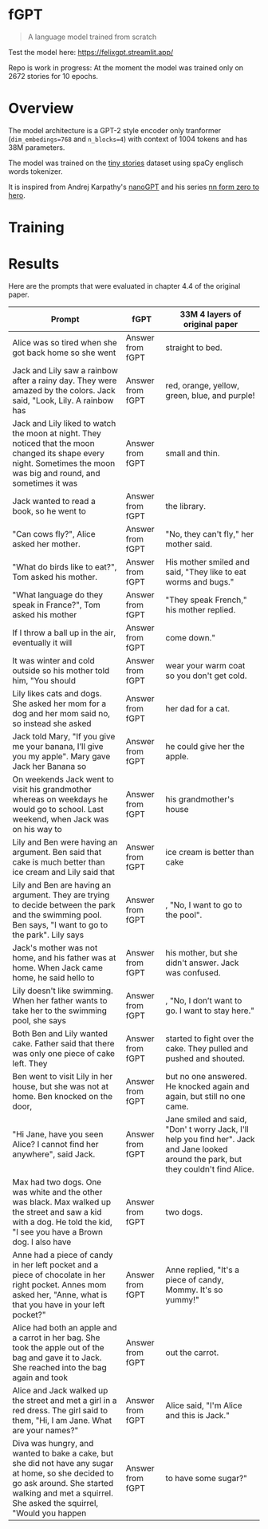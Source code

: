 # fGPT

> A language model trained from scratch

Test the model here: https://felixgpt.streamlit.app/
	
Repo is work in progress: At the moment the model was trained only on 2672 stories for 10 epochs. 

# Overview

The model architecture is a GPT-2 style encoder only tranformer (`dim_embedings=768` and `n_blocks=4`) with context of 1004 tokens and has 38M parameters.

The model was trained on the [tiny stories](https://arxiv.org/abs/2305.07759) dataset using spaCy englisch words tokenizer. 

It is inspired from Andrej Karpathy's  [nanoGPT](https://github.com/karpathy/nanoGPT) and his series [nn form zero to hero](https://github.com/karpathy/nn-zero-to-hero).

# Training



# Results

Here are the prompts that were evaluated in chapter 4.4 of the original paper. 

Prompt | fGPT | 33M 4 layers of original paper
-------- | -------- | --------
Alice was so tired when she got back home so she went | Answer from fGPT   | straight to bed.
Jack and Lily saw a rainbow after a rainy day. They were amazed by the colors. Jack said, "Look, Lily. A rainbow has   | Answer from fGPT   | red, orange, yellow, green, blue, and purple!
Jack and Lily liked to watch the moon at night. They noticed that the moon changed its shape every night. Sometimes the moon was big and round, and sometimes it was   | Answer from fGPT   | small and thin.
Jack wanted to read a book, so he went to   | Answer from fGPT   | the library.
"Can cows fly?", Alice asked her mother.   | Answer from fGPT   | "No, they can't fly," her mother said.
"What do birds like to eat?", Tom asked his mother.   | Answer from fGPT   | His mother smiled and said, "They like to eat worms and bugs."
"What language do they speak in France?", Tom asked his mother   | Answer from fGPT   | "They speak French," his mother replied.
If I throw a ball up in the air, eventually it will  | Answer from fGPT   | come down."
It was winter and cold outside so his mother told him, "You should   | Answer from fGPT   | wear your warm coat so you don't get cold.
Lily likes cats and dogs. She asked her mom for a dog and her mom said no, so instead she asked   | Answer from fGPT   | her dad for a cat.
Jack told Mary, "If you give me your banana, I’ll give you my apple". Mary gave Jack her Banana so   | Answer from fGPT   | he could give her the apple.
On weekends Jack went to visit his grandmother whereas on weekdays he would go to school. Last weekend, when Jack was on his way to   | Answer from fGPT   | his grandmother's house
Lily and Ben were having an argument. Ben said that cake is much better than ice cream and Lily said that   | Answer from fGPT   | ice cream is better than cake
Lily and Ben are having an argument. They are trying to decide between the park and the swimming pool. Ben says, "I want to go to the park". Lily says   | Answer from fGPT   | , "No, I want to go to the pool".
Jack's mother was not home, and his father was at home. When Jack came home, he said hello to   | Answer from fGPT   | his mother, but she didn't answer. Jack was confused.
Lily doesn't like swimming. When her father wants to take her to the swimming pool, she says   | Answer from fGPT   | , "No, I don’t want to go. I want to stay here."
Both Ben and Lily wanted cake. Father said that there was only one piece of cake left. They   | Answer from fGPT   | started to fight over the cake. They pulled and pushed and shouted.
Ben went to visit Lily in her house, but she was not at home. Ben knocked on the door,   | Answer from fGPT   | but no one answered. He knocked again and again, but still  no one came.
"Hi Jane, have you seen Alice? I cannot find her anywhere", said Jack.   | Answer from fGPT   | Jane smiled and said, "Don' t worry  Jack, I'll help you find her". Jack and Jane looked around the park, but they couldn't find Alice.
 Max had two dogs. One was white and the other was black. Max walked up the street and saw a kid with a dog. He told the kid, "I see you have a Brown dog. I also have | Answer from fGPT   | two dogs.
Anne had a piece of candy in her left pocket and a piece of chocolate in her right pocket. Annes mom asked her, "Anne, what is that you have in your left pocket?"   | Answer from fGPT   | Anne replied, "It's a piece of candy, Mommy. It's so yummy!"
Alice had both an apple and a carrot in her bag. She took the apple out of the bag and gave it to Jack. She reached into the bag again and took   | Answer from fGPT   | out the carrot.
Alice and Jack walked up the street and met a girl in a red dress. The girl said to them, "Hi, I am Jane. What are your names?"   | Answer from fGPT   | Alice said, "I'm Alice and this is Jack."
Diva was hungry, and wanted to bake a cake, but she did not have any sugar at home, so she decided to go ask around. She started walking and met a squirrel. She asked the squirrel, "Would you happen   | Answer from fGPT   | to have some sugar?"
